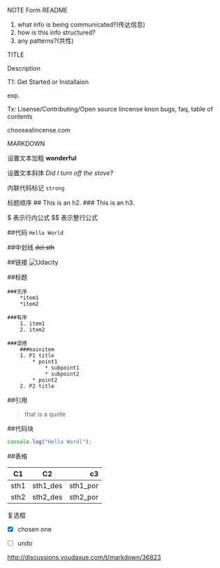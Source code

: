 NOTE Form README

1. what info is being communicated?(传达信息)
2. how is this info structured?
3. any patterns?(共性)


TITLE

Description

T1: Get Started or Installaion

exp.

Tx: Lisense/Contributing/Open source lincense
	knon bugs, faq, table of contents

choosealincense.com

MARKDOWN

设置文本加粗
	**wonderful**

设置文本斜体
	_Did I turn off the stove?_

内联代码标记
	`strong`

标题顺序
	## This is an h2.
	### This is an h3.

$ 表示行内公式
$$ 表示整行公式

##代码
	`Hello World` 

##中划线
	~~del sth~~

##链接
	![Udacity](https://udacity.com/)

##标题

	###无序
		*item1
		*item2

	###有序
		1. item1
		2. item2

	###混搭
		###mainitem
		1. P1 title
			* point1
				* subpoint1
				* subpoint2
			* point2
		2. P2 title


##引用
> that is a quote

##代码块
```javascript
console.log("Hello Wordl");
```
##表格

| C1        | C2        | c3        |
| --------- |:---------:|----------:|
| sth1      | sth1_des  | sth1_por  |
| sth2      | sth2_des  | sth2_por  |

复选框
- [x] chosen one
- [ ] undo


http://discussions.youdaxue.com/t/markdown/36823